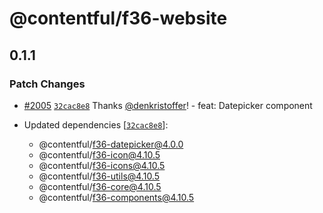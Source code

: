 # @contentful/f36-website

## 0.1.1

### Patch Changes

- [#2005](https://github.com/contentful/forma-36/pull/2005) [`32cac8e8`](https://github.com/contentful/forma-36/commit/32cac8e8bdeedfe29b36bc6025eec11607c93da8) Thanks [@denkristoffer](https://github.com/denkristoffer)! - feat: Datepicker component

- Updated dependencies [[`32cac8e8`](https://github.com/contentful/forma-36/commit/32cac8e8bdeedfe29b36bc6025eec11607c93da8)]:
  - @contentful/f36-datepicker@4.0.0
  - @contentful/f36-icon@4.10.5
  - @contentful/f36-icons@4.10.5
  - @contentful/f36-utils@4.10.5
  - @contentful/f36-core@4.10.5
  - @contentful/f36-components@4.10.5

